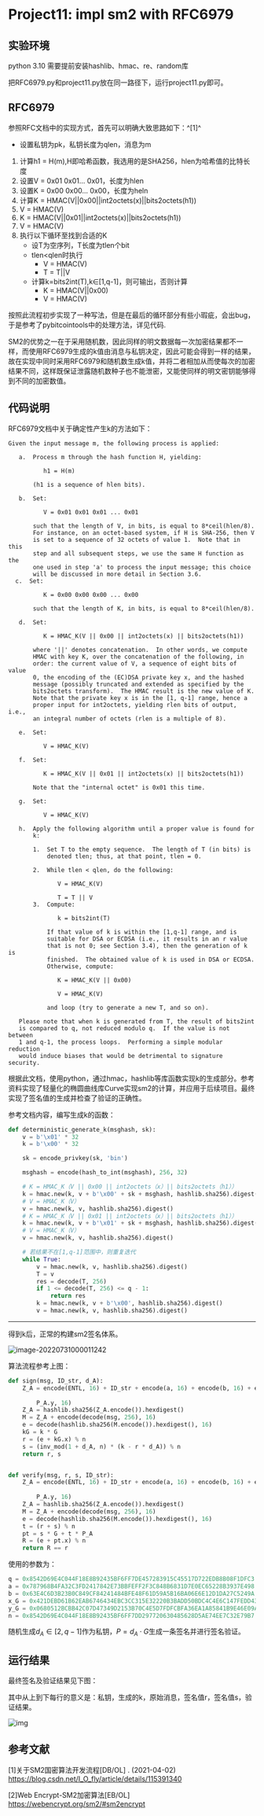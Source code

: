 # Project11: impl sm2 with RFC6979


## 实验环境

python 3.10 需要提前安装hashlib、hmac、re、random库

把RFC6979.py和project11.py放在同一路径下，运行project11.py即可。

## RFC6979

参照RFC文档中的实现方式，首先可以明确大致思路如下：^[1]^

+ 设置私钥为pk，私钥长度为qlen，消息为m

1. 计算h1 = H(m),H即哈希函数，我选用的是SHA256，hlen为哈希值的比特长度
2. 设置V = 0x01 0x01... 0x01，长度为hlen
3. 设置K = 0x00 0x00... 0x00，长度为heln
4. 计算K = HMAC(V||0x00||int2octets(x)||bits2octets(h1))
5. V = HMAC(V)
6. K = HMAC(V||0x01||int2octets(x)||bits2octets(h1))
7. V = HMAC(V)
8. 执行以下循环至找到合适的K
   * 设T为空序列，T长度为tlen个bit
   * tlen<qlen时执行
     * V = HMAC(V)
     * T = T||V
   * 计算k=bits2int(T),k∈[1,q-1]，则可输出，否则计算
     * K =  HMAC(V||0x00)
     * V = HMAC(V)

按照此流程初步实现了一种写法，但是在最后的循环部分有些小瑕疵，会出bug，于是参考了pybitcointools中的处理方法，详见代码.

SM2的优势之一在于采用随机数，因此同样的明文数据每一次加密结果都不一样，而使用RFC6979生成的k值由消息与私钥决定，因此可能会得到一样的结果，故在实现中同时采用RFC6979和随机数生成k值，并将二者相加从而使每次的加密结果不同，这样既保证泄露随机数种子也不能泄密，又能使同样的明文密钥能够得到不同的加密数值。

## 代码说明

RFC6979文档中关于确定性产生k的方法如下：

```
Given the input message m, the following process is applied:

   a.  Process m through the hash function H, yielding:

          h1 = H(m)

       (h1 is a sequence of hlen bits).

   b.  Set:

          V = 0x01 0x01 0x01 ... 0x01

       such that the length of V, in bits, is equal to 8*ceil(hlen/8).
       For instance, on an octet-based system, if H is SHA-256, then V
       is set to a sequence of 32 octets of value 1.  Note that in this
       step and all subsequent steps, we use the same H function as the
       one used in step 'a' to process the input message; this choice
       will be discussed in more detail in Section 3.6.
  c.  Set:

          K = 0x00 0x00 0x00 ... 0x00

       such that the length of K, in bits, is equal to 8*ceil(hlen/8).

   d.  Set:

          K = HMAC_K(V || 0x00 || int2octets(x) || bits2octets(h1))

       where '||' denotes concatenation.  In other words, we compute
       HMAC with key K, over the concatenation of the following, in
       order: the current value of V, a sequence of eight bits of value
       0, the encoding of the (EC)DSA private key x, and the hashed
       message (possibly truncated and extended as specified by the
       bits2octets transform).  The HMAC result is the new value of K.
       Note that the private key x is in the [1, q-1] range, hence a
       proper input for int2octets, yielding rlen bits of output, i.e.,
       an integral number of octets (rlen is a multiple of 8).

   e.  Set:

          V = HMAC_K(V)

   f.  Set:

          K = HMAC_K(V || 0x01 || int2octets(x) || bits2octets(h1))

       Note that the "internal octet" is 0x01 this time.

   g.  Set:

          V = HMAC_K(V)

   h.  Apply the following algorithm until a proper value is found for
       k:

       1.  Set T to the empty sequence.  The length of T (in bits) is
           denoted tlen; thus, at that point, tlen = 0.

       2.  While tlen < qlen, do the following:

              V = HMAC_K(V)

              T = T || V
       3.  Compute:

              k = bits2int(T)

           If that value of k is within the [1,q-1] range, and is
           suitable for DSA or ECDSA (i.e., it results in an r value
           that is not 0; see Section 3.4), then the generation of k is
           finished.  The obtained value of k is used in DSA or ECDSA.
           Otherwise, compute:

              K = HMAC_K(V || 0x00)

              V = HMAC_K(V)

           and loop (try to generate a new T, and so on).

   Please note that when k is generated from T, the result of bits2int
   is compared to q, not reduced modulo q.  If the value is not between
   1 and q-1, the process loops.  Performing a simple modular reduction
   would induce biases that would be detrimental to signature security.
```

根据此文档，使用python，通过hmac，hashlib等库函数实现k的生成部分。参考资料实现了轻量化的椭圆曲线库Curve实现sm2的计算，并应用于后续项目。最终实现了签名值的生成并检查了验证的正确性。

参考文档内容，编写生成k的函数：

```python
def deterministic_generate_k(msghash, sk):
    v = b'\x01' * 32
    k = b'\x00' * 32

    sk = encode_privkey(sk, 'bin')

    msghash = encode(hash_to_int(msghash), 256, 32)

    # K = HMAC_K（V || 0x00 || int2octets（x）|| bits2octets（h1））
    k = hmac.new(k, v + b'\x00' + sk + msghash, hashlib.sha256).digest()
    # V = HMAC_K（V）
    v = hmac.new(k, v, hashlib.sha256).digest()
    # K = HMAC_K（V || 0x01 || int2octets（x）|| bits2octets（h1））
    k = hmac.new(k, v + b'\x01' + sk + msghash, hashlib.sha256).digest()
    # V = HMAC_K（V）
    v = hmac.new(k, v, hashlib.sha256).digest()

    # 若结果不在[1,q-1]范围中，则重复迭代
    while True:
        v = hmac.new(k, v, hashlib.sha256).digest()
        T = v
        res = decode(T, 256)
        if 1 <= decode(T, 256) <= q - 1:
            return res
        k = hmac.new(k, v + b'\x00', hashlib.sha256).digest()
        v = hmac.new(k, v, hashlib.sha256).digest()
```

------

得到k后，正常的构建sm2签名体系。

![image-20220731000011242](./algorithm.png)

算法流程参考上图：

```python
def sign(msg, ID_str, d_A):
    Z_A = encode(ENTL, 16) + ID_str + encode(a, 16) + encode(b, 16) + encode(x_G, 16) + encode(y_G, 16) + encode(P_A.x,
                                                                                                                 16) + encode(
        P_A.y, 16)
    Z_A = hashlib.sha256(Z_A.encode()).hexdigest()
    M = Z_A + encode(decode(msg, 256), 16)
    e = decode(hashlib.sha256(M.encode()).hexdigest(), 16)
    kG = k * G
    r = (e + kG.x) % n
    s = (inv_mod(1 + d_A, n) * (k - r * d_A)) % n
    return r, s


def verify(msg, r, s, ID_str):
    Z_A = encode(ENTL, 16) + ID_str + encode(a, 16) + encode(b, 16) + encode(x_G, 16) + encode(y_G, 16) + encode(P_A.x,
                                                                                                                 16) + encode(
        P_A.y, 16)
    Z_A = hashlib.sha256(Z_A.encode()).hexdigest()
    M = Z_A + encode(decode(msg, 256), 16)
    e = decode(hashlib.sha256(M.encode()).hexdigest(), 16)
    t = (r + s) % n
    pt = s * G + t * P_A
    R = (e + pt.x) % n
    return R == r
```

使用的参数为：

```python
q = 0x8542D69E4C044F18E8B92435BF6FF7DE457283915C45517D722EDB8B08F1DFC3
a = 0x787968B4FA32C3FD2417842E73BBFEFF2F3C848B6831D7E0EC65228B3937E498
b = 0x63E4C6D3B23B0C849CF84241484BFE48F61D59A5B16BA06E6E12D1DA27C5249A
x_G = 0x421DEBD61B62EAB6746434EBC3CC315E32220B3BADD50BDC4C4E6C147FEDD43D
y_G = 0x0680512BCBB42C07D47349D2153B70C4E5D7FDFCBFA36EA1A85841B9E46E09A2
n = 0x8542D69E4C044F18E8B92435BF6FF7DD297720630485628D5AE74EE7C32E79B7
```

随机生成$d_A \in [2,q-1]$作为私钥，$P=d_A\cdot G$生成一条签名并进行签名验证。

## 运行结果

最终签名及验证结果见下图：

其中从上到下每行的意义是：私钥，生成的k，原始消息，签名值r，签名值s，验证结果。

![img]([./result.png](https://github.com/Z-Yivon/project/blob/main/project11/result.png))





## 参考文献

[1]关于SM2国密算法开发流程[DB/OL] . (2021-04-02) https://blog.csdn.net/I_O_fly/article/details/115391340

[2]Web Encrypt-SM2加密算法[EB/OL] https://webencrypt.org/sm2/#sm2encrypt
